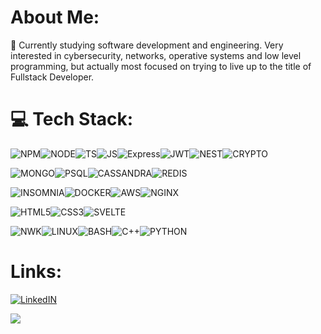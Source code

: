 # About Me:

🌱 Currently studying software development and engineering. Very interested in cybersecurity, networks, operative systems and low level programming, but actually most focused on trying to live up to the title of Fullstack Developer.

# 💻 Tech Stack:

![NPM](https://img.shields.io/badge/NPM-%23000000.svg?style=for-the-badge&logo=npm&logoColor=white)![NODE](https://img.shields.io/badge/NODE.js-6DA55F?style=for-the-badge&logo=node.js&logoColor=white)![TS](https://img.shields.io/badge/TYPESCRIPT-%23007ACC.svg?style=for-the-badge&logo=typescript&logoColor=white)![JS](https://img.shields.io/badge/JAVASCRIPT-%23323330.svg?style=for-the-badge&logo=javascript&logoColor=%23F7DF1E)![Express](https://img.shields.io/badge/EXPRESS-%23404d59.svg?style=for-the-badge&logo=express&logoColor=%2361DAFB)![JWT](https://img.shields.io/badge/JWT-black?style=for-the-badge&logo=JSON%20web%20tokens)![NEST](https://img.shields.io/badge/NEST-white?style=for-the-badge&logo=nestjs&logoColor=e0234e)![CRYPTO](https://img.shields.io/badge/CRYPTOGRAPHY-black?style=for-the-badge&logo=letsencrypt&logoColor=DC143C)

![MONGO](https://img.shields.io/badge/MongoDB-%234ea94b.svg?style=for-the-badge&logo=mongodb&logoColor=white)![PSQL](https://img.shields.io/badge/PostgreSQL-white?style=for-the-badge&logo=postgresql)![CASSANDRA](https://img.shields.io/badge/CASSANDRA-black?style=for-the-badge&logo=apachecassandra)![REDIS](https://img.shields.io/badge/REDIS-white?style=for-the-badge&logo=redis)

![INSOMNIA](https://img.shields.io/badge/INSOMNIA-8A2BE2?style=for-the-badge&logo=Insomnia&logoColor=black&color=6b1b9a)![DOCKER](https://img.shields.io/badge/DOCKER-white?style=for-the-badge&logo=docker)![AWS](https://img.shields.io/badge/AWS-black?style=for-the-badge&logo=AMAZON)![NGINX](https://img.shields.io/badge/NGINX-white?style=for-the-badge&logo=NGINX&logoColor=009900)

![HTML5](https://img.shields.io/badge/html5-%23E34F26.svg?style=for-the-badge&logo=html5&logoColor=white)![CSS3](https://img.shields.io/badge/css3-%231572B6.svg?style=for-the-badge&logo=css3&logoColor=white)![SVELTE](https://img.shields.io/badge/SVELTE-white?style=for-the-badge&logo=svelte)

![NWK](https://img.shields.io/badge/NETWORKING-black?style=for-the-badge&logo=cyberdefenders)![LINUX](https://img.shields.io/badge/Linux-FCC624?style=for-the-badge&logo=linux&logoColor=black)![BASH](https://img.shields.io/badge/BASH-0b071e?style=for-the-badge&logo=gnubash&logoColor=white)![C++](https://img.shields.io/badge/c++-%2300599C.svg?style=for-the-badge&logo=c%2B%2B&logoColor=white)![PYTHON](https://img.shields.io/badge/PYTHON-black?style=for-the-badge&logo=python&logoColor=yellow&labelColor=blue)

# Links:

[![LinkedIN](https://img.shields.io/badge/LinkedIn-%230077B5.svg?logo=linkedin&logoColor=white)](https://linkedin.com/in/guidoow)

[![](https://visitcount.itsvg.in/api?id=guidoow&icon=2&color=12)](https://visitcount.itsvg.in)
